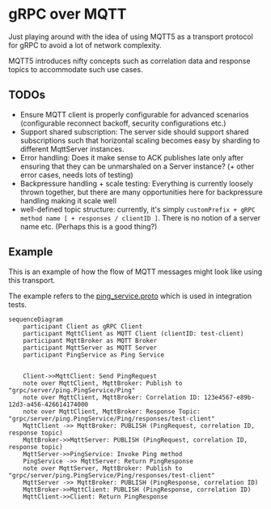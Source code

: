 # gRPC over MQTT

Just playing around with the idea of using MQTT5 as a transport protocol for gRPC to avoid a lot of network complexity.

MQTT5 introduces nifty concepts such as correlation data and response topics to accommodate such use cases.

## TODOs

* Ensure MQTT client is properly configurable for advanced scenarios (configurable reconnect backoff, security
  configurations etc.)
* Support shared subscription: The server side should support shared subscriptions such that horizontal scaling becomes
  easy by sharding to different MqttServer instances.
* Error handling: Does it make sense to ACK publishes late only after ensuring that they can be unmarshaled on a Server
  instance? (+ other error cases, needs lots of testing)
* Backpressure handling + scale testing: Everything is currently loosely thrown together, but there are many
  opportunities here for backpressure handling making it scale well
* well-defined topic structure: currently, it's simply `customPrefix + gRPC method name [ + responses / clientID ]`.
  There is no notion of a server name etc. (Perhaps this is a good thing?)

## Example

This is an example of how the flow of MQTT messages might look like using this transport.

The example refers to the [ping_service.proto](src/intTest/proto/ping_service.proto) which is used in integration tests.

```mermaid
sequenceDiagram
    participant Client as gRPC Client
    participant MqttClient as MQTT Client (clientID: test-client)
    participant MqttBroker as MQTT Broker
    participant MqttServer as MQTT Server
    participant PingService as Ping Service


    Client->>MqttClient: Send PingRequest
    note over MqttClient, MqttBroker: Publish to "grpc/server/ping.PingService/Ping"
    note over MqttClient, MqttBroker: Correlation ID: 123e4567-e89b-12d3-a456-426614174000
    note over MqttClient, MqttBroker: Response Topic: "grpc/server/ping.PingService/Ping/responses/test-client"
    MqttClient ->> MqttBroker: PUBLISH (PingRequest, correlation ID, response topic)
    MqttBroker->>MqttServer: PUBLISH (PingRequest, correlation ID, response topic)
    MqttServer->>PingService: Invoke Ping method
    PingService ->> MqttServer: Return PingResponse
    note over MqttServer, MqttBroker: Publish to "grpc/server/ping.PingService/Ping/responses/test-client"
    MqttServer ->> MqttBroker: PUBLISH (PingResponse, correlation ID)
    MqttBroker->>MqttClient: PUBLISH (PingResponse, correlation ID)
    MqttClient->>Client: Return PingResponse

```
